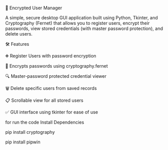 🔐 Encrypted User Manager


A simple, secure desktop GUI application built using Python, Tkinter, and Cryptography (Fernet) that allows you to register users, encrypt their passwords, view stored credentials (with master password protection), and delete users.


🛠 Features

➕ Register Users with password encryption

🔐 Encrypts passwords using cryptography.fernet

🔍 Master-password protected credential viewer

🗑️ Delete specific users from saved records

📋 Scrollable view for all stored users

✅ GUI interface using tkinter for ease of use

for run the code Install Dependencies

pip install cryptography 

pip install pipwin
